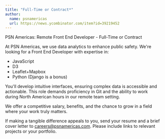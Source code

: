 ```yaml
---
title: "Full-Time or Contract*"
author:
  name: psnamericas
  url: https://news.ycombinator.com/item?id=39219452
---
```

PSN Americas: Remote Front End Developer - Full-Time or Contract

At PSN Americas, we use data analytics to enhance public safety. We&#x27;re looking for a Front End Developer with expertise in:
- JavaScript
- D3
- Leaflet+Mapbox
- Python (Django is a bonus)

You&#x27;ll develop intuitive interfaces, ensuring complex data is accessible and actionable. This role demands proficiency in Git and the ability to work during North American hours in our remote team setting.

We offer a competitive salary, benefits, and the chance to grow in a field where your work truly matters.

If making a tangible difference appeals to you, send your resume and a brief cover letter to careers@psnamericas.com. Please include links to relevant projects or your portfolio.
